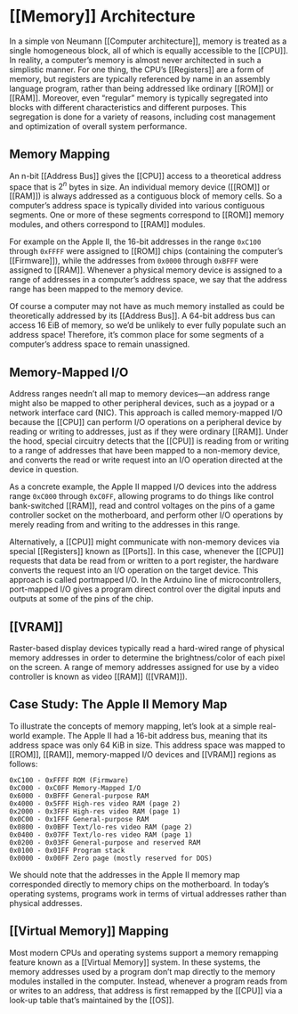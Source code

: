 # [[Memory]] Architecture

In a simple von Neumann [[Computer architecture]], memory is treated as a single
homogeneous block, all of which is equally accessible to the [[CPU]]. In reality,
a computer’s memory is almost never architected in such a simplistic manner.
For one thing, the CPU’s [[Registers]] are a form of memory, but registers
are typically referenced by name in an assembly language program, rather
than being addressed like ordinary [[ROM]] or [[RAM]]. Moreover, even “regular”
memory is typically segregated into blocks with different characteristics and
different purposes. This segregation is done for a variety of reasons, including
cost management and optimization of overall system performance.

## Memory Mapping

An n-bit [[Address Bus]] gives the [[CPU]] access to a theoretical address space that is $2^n$ bytes in size. An individual memory device ([[ROM]] or [[RAM]]) is always
addressed as a contiguous block of memory cells. So a computer’s address
space is typically divided into various contiguous segments. One or more of
these segments correspond to [[ROM]] memory modules, and others correspond
to [[RAM]] modules.

For example on the Apple II, the 16-bit addresses in the
range `0xC100` through `0xFFFF` were assigned to [[ROM]] chips (containing the
computer’s [[Firmware]]), while the addresses from `0x0000` through `0xBFFF` were
assigned to [[RAM]]. Whenever a physical memory device is assigned to a range
of addresses in a computer’s address space, we say that the address range has
been mapped to the memory device.

Of course a computer may not have as much memory installed as could
be theoretically addressed by its [[Address Bus]]. A 64-bit address bus can access
16 EiB of memory, so we’d be unlikely to ever fully populate such an
address space! Therefore, it’s common place for some segments of a computer’s address space to remain unassigned.


## Memory-Mapped I/O

Address ranges needn’t all map to memory devices—an address range might
also be mapped to other peripheral devices, such as a joypad or a network interface card (NIC). This approach is called memory-mapped I/O because the [[CPU]]
can perform I/O operations on a peripheral device by reading or writing to addresses, just as if they were ordinary [[RAM]]. Under the hood, special circuitry
detects that the [[CPU]] is reading from or writing to a range of addresses that
have been mapped to a non-memory device, and converts the read or write
request into an I/O operation directed at the device in question.

As a concrete example, the Apple II mapped I/O devices into the address range `0xC000` through `0xC0FF`, allowing programs to do things like control bank-switched
[[RAM]], read and control voltages on the pins of a game controller socket on the
motherboard, and perform other I/O operations by merely reading from and
writing to the addresses in this range.

Alternatively, a [[CPU]] might communicate with non-memory devices via special [[Registers]] known as [[Ports]]. In this case, whenever the [[CPU]] requests that data be read from or written to a port register, the hardware converts the request into an I/O operation on the target device. This approach is called portmapped I/O. In the Arduino line of microcontrollers, port-mapped I/O gives a program direct control over the digital inputs and outputs at some of the pins of the chip.


## [[VRAM]]
Raster-based display devices typically read a hard-wired range of physical
memory addresses in order to determine the brightness/color of each pixel on
the screen. A range of memory addresses assigned for use by a video controller is known as video [[RAM]] ([[VRAM]]). 

## Case Study: The Apple II Memory Map
To illustrate the concepts of memory mapping, let’s look at a simple real-world
example. The Apple II had a 16-bit address bus, meaning that its address
space was only 64 KiB in size. This address space was mapped to [[ROM]], [[RAM]],
memory-mapped I/O devices and [[VRAM]] regions as follows:

```
0xC100 - 0xFFFF ROM (Firmware)
0xC000 - 0xC0FF Memory-Mapped I/O
0x6000 - 0xBFFF General-purpose RAM
0x4000 - 0x5FFF High-res video RAM (page 2)
0x2000 - 0x3FFF High-res video RAM (page 1)
0x0C00 - 0x1FFF General-purpose RAM
0x0800 - 0x0BFF Text/lo-res video RAM (page 2)
0x0400 - 0x07FF Text/lo-res video RAM (page 1)
0x0200 - 0x03FF General-purpose and reserved RAM
0x0100 - 0x01FF Program stack
0x0000 - 0x00FF Zero page (mostly reserved for DOS)
```

We should note that the addresses in the Apple II memory map corresponded
directly to memory chips on the motherboard. In today’s operating systems,
programs work in terms of virtual addresses rather than physical addresses.


## [[Virtual Memory]] Mapping
Most modern CPUs and operating systems support a memory remapping feature
known as a [[Virtual Memory]] system. In these systems, the memory addresses
used by a program don’t map directly to the memory modules installed in the
computer. Instead, whenever a program reads from or writes to an address,
that address is first remapped by the [[CPU]] via a look-up table that’s maintained
by the [[OS]].